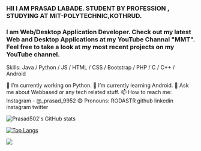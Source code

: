 ### HII I AM PRASAD LABADE. STUDENT BY PROFESSION , STUDYING AT MIT-POLYTECHNIC,KOTHRUD.


### I am  Web/Desktop Application Developer. Check out my latest Web and Desktop Applications at my YouTube Channal "MMT". Feel free to take a look at my most recent projects on my YouTube channel.

Skills: Java / Python / JS / HTML / CSS / Bootstrap / PHP / C / C++ / Android

🔭 I’m currently working on Python.
🌱 I’m currently learning Android.
💬 Ask me about Webbased or any tech related stuff.
📫 How to reach me: Instagram - @_prasad_9952
😄 Pronouns: RODASTR
github linkedin instagram twitter

![Prasad502's GitHub stats](https://github-readme-stats.vercel.app/api?username=Prasad502&show_icons=true&theme=radical)

[![Top Langs](https://github-readme-stats.vercel.app/api/top-langs/?username=Prasad502&theme=radical)](https://github.com/anuraghazra/github-readme-stats)

![](https://visitor-badge.laobi.icu/badge?page_id=Prasad502.Prasad502)


